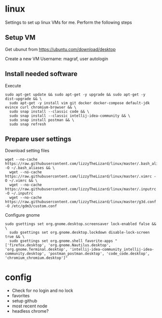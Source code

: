 # linux
Settings to set up linux VMs for me. Perform the following steps


## Setup VM
Get ubunut from
https://ubuntu.com/download/desktop

Create a new VM
Username: magraf, user autologin

## Install needed software
Execute
```
sudo apt-get update && sudo apt-get -y upgrade && sudo apt-get -y dist-upgrade && \
  sudo apt-get -y install vim git docker docker-compose default-jdk evince curl chromium-browser && \
  sudo snap install --classic code && \
  sudo snap install --classic intellij-idea-community && \
  sudo snap install postman && \
  sudo snap refresh
```

## Prepare user settings
Download setting files
```
wget --no-cache https://raw.githubusercontent.com/lizzyTheLizard/linux/master/.bash_aliases -O ~/.bash_aliases && \ 
  wget --no-cache https://raw.githubusercontent.com/lizzyTheLizard/linux/master/.vimrc -O ~/.vimrc && \
  wget --no-cache https://raw.githubusercontent.com/lizzyTheLizard/linux/master/.inputrc -O ~/.inputrc 
  wget --no-cache https://raw.githubusercontent.com/lizzyTheLizard/linux/master/g3d.conf -O /etc/gdm3/custom.conf
```

Configure gnome
```
sudo gsettings set org.gnome.desktop.screensaver lock-enabled false && \
  sudo gsettings set org.gnome.desktop.lockdown disable-lock-screen true && \
  sudo gsettings set org.gnome.shell favorite-apps "['firefox.desktop', 'org.gnome.Nautilus.desktop', 'org.gnome.Terminal.desktop', 'intellij-idea-community_intellij-idea-community.desktop', 'postman_postman.desktop', 'code_code.desktop', 'chromium_chromium.desktop']"
```


# config
* Check for no login and no lock
* favorites
* setup github
* most recent node
* headless chrome?
